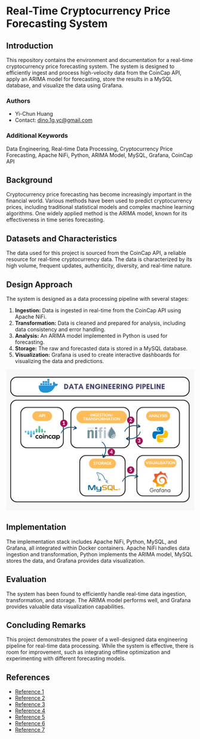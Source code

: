 # Real-Time Cryptocurrency Price Forecasting System

## Introduction
This repository contains the environment and documentation for a real-time cryptocurrency price forecasting system. The system is designed to efficiently ingest and process high-velocity data from the CoinCap API, apply an ARIMA model for forecasting, store the results in a MySQL database, and visualize the data using Grafana. 

### Authors
- Yi-Chun Huang
- Contact: dino.1g.yc@gmail.com

### Additional Keywords
Data Engineering, Real-time Data Processing, Cryptocurrency Price Forecasting, Apache NiFi, Python, ARIMA Model, MySQL, Grafana, CoinCap API

## Background
Cryptocurrency price forecasting has become increasingly important in the financial world. Various methods have been used to predict cryptocurrency prices, including traditional statistical models and complex machine learning algorithms. One widely applied method is the ARIMA model, known for its effectiveness in time series forecasting.

## Datasets and Characteristics
The data used for this project is sourced from the CoinCap API, a reliable resource for real-time cryptocurrency data. The data is characterized by its high volume, frequent updates, authenticity, diversity, and real-time nature.

## Design Approach
The system is designed as a data processing pipeline with several stages:
1. **Ingestion:** Data is ingested in real-time from the CoinCap API using Apache NiFi.
2. **Transformation:** Data is cleaned and prepared for analysis, including data consistency and error handling.
3. **Analysis:** An ARIMA model implemented in Python is used for forecasting.
4. **Storage:** The raw and forecasted data is stored in a MySQL database.
5. **Visualization:** Grafana is used to create interactive dashboards for visualizing the data and predictions.

![Pipeline Design](images/pipeline.jpeg)

## Implementation
The implementation stack includes Apache NiFi, Python, MySQL, and Grafana, all integrated within Docker containers. Apache NiFi handles data ingestion and transformation, Python implements the ARIMA model, MySQL stores the data, and Grafana provides data visualization.

## Evaluation
The system has been found to efficiently handle real-time data ingestion, transformation, and storage. The ARIMA model performs well, and Grafana provides valuable data visualization capabilities.

## Concluding Remarks
This project demonstrates the power of a well-designed data engineering pipeline for real-time data processing. While the system is effective, there is room for improvement, such as integrating offline optimization and experimenting with different forecasting models.

## References
- [Reference 1](https://example.com/reference1)
- [Reference 2](https://example.com/reference2)
- [Reference 3](https://example.com/reference3)
- [Reference 4](https://example.com/reference4)
- [Reference 5](https://example.com/reference5)
- [Reference 6](https://example.com/reference6)
- [Reference 7](https://example.com/reference7)
